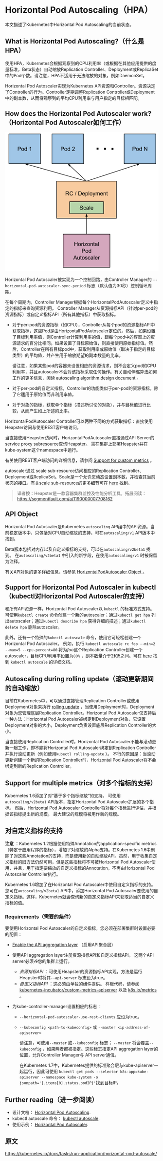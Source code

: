 # Horizontal Pod Autoscaling（HPA）

本文描述了Kubernetes中Horizontal Pod Autoscaling的当前状态。





## What is Horizontal Pod Autoscaling?（什么是HPA）

使用HPA，Kubernetes会根据观察到的CPU利用率（或根据在其他应用提供的度量标准，Beta状态）自动缩放Replication Controller、Deployment或ReplicaSet中的Pod个数。请注意，HPA不适用于无法缩放的对象，例如DaemonSet。

Horizontal Pod Autoscaler实现为Kubernetes API资源和Controller。资源决定了Controller的行为。Controller定期调整Replication Controller或Deployment中的副本数，从而将观察到的平均CPU利用率与用户指定的目标相匹配。





## How does the Horizontal Pod Autoscaler work?（Horizontal Pod Autoscaler如何工作）

![1](images/hpa.png)

Horizontal Pod Autoscaler被实现为一个控制回路，由Controller Manager的 `--horizontal-pod-autoscaler-sync-period` 标志（默认值为30秒）控制循环周期。

在每个周期内，Controller Manager根据每个HorizontalPodAutoscaler定义中指定的指标来查询资源利用。 Controller Manager从资源指标API（针对per-pod的资源指标）或自定义指标API（所有其他指标）中获取指标。

- 对于per-pod的资源指标（如CPU），Controller从每个pod的资源指标API中获取指标，这些Pod是由HorizontalPodAutoscaler定位的。然后，如果设置了目标利用率值，则Controller计算利用率的值，跟每个pod中的容器上的资源请求的百分比相同。如果设置了目标原始值，则直接使用原始指标值。然后，Controller在所有目标pod中，获取利用率或原始值（取决于指定的目标类型）的平均值，并产生用于缩放期望的副本数量的比率。

  请注意，如果某些pod的容器未设置相应的资源请求，则不会定义pod的CPU利用率，并且autoscaler不会对该指标采取任何操作。有关自动伸缩算法如何工作的更多信息，阅读 [autoscaling algorithm design document](https://git.k8s.io/community/contributors/design-proposals/autoscaling/horizontal-pod-autoscaler.md#autoscaling-algorithm) 。

- 对于per-pod的自定义指标，Controller的功能类似于per-pod的资源指标，除了它适用于原始值而非利用率值。

- 对于对象的指标，获取单个指标（描述所讨论的对象），并与目标值进行比较，从而产生如上所述的比率。

HorizontalPodAutoscaler Controller可以两种不同的方式获取指标：直接使用Heapster访问与使用REST客户端访问。

当直接使用Heapster访问时，HorizontalPodAutoscaler直接通过API Server的service proxy subresource查询Heapster。 需在集群上部署Heapster并在kube-system这个namespace中运行。

有关使用REST客户端访问的详细信息，请参阅 [Support for custom metrics](https://kubernetes.io/docs/tasks/run-application/horizontal-pod-autoscale/#support-for-custom-metrics)  。

autoscaler通过 scale sub-resource访问相应的Replication Controller、Deployment或ReplicaSet。Scale是一个允许您动态设置副本数，并检查其当前状态的接口。有关scale sub-resource的更多细节可在 [here](https://git.k8s.io/community/contributors/design-proposals/autoscaling/horizontal-pod-autoscaler.md#scale-subresource) 找到。

> 译者按：Heapster是一款容器集群监控及性能分析工具，拓展阅读：<https://segmentfault.com/a/1190000007708162> 





## API Object

Horizontal Pod Autoscaler是Kubernetes `autoscaling` API组中的API资源。当前稳定版本中，只包括对CPU自动缩放的支持，可在`autoscaling/v1` API版本中找到。

Beta版本包括对内存以及自定义指标的支持，可以在`autoscaling/v2beta1` 找到。 在`autoscaling/v2beta1` 中引入的新字段，在使用`autoscaling/v1` 时被保留为注释。

有关API对象的更多详细信息，请参见 [HorizontalPodAutoscaler Object](https://git.k8s.io/community/contributors/design-proposals/autoscaling/horizontal-pod-autoscaler.md#horizontalpodautoscaler-object) 。





## Support for Horizontal Pod Autoscaler in kubectl（kubectl对Horizontal Pod Autoscaler的支持）

和所有API资源一样，Horizontal Pod Autoscaler以 `kubectl` 的标准方式支持。可使用`kubectl create` 命令创建一个新的autoscaler；通过`kubectl get hpa` 列出autoscaler；通过`kubectl describe hpa` 获得详细的描述；通过`kubectl delete hpa` 删除autoscaler。

此外，还有一个特殊的`kubectl autoscale` 命令，使用它可轻松创建一个Horizontal Pod Autoscaler。 例如，执行 `kubectl autoscale rc foo --min=2 --max=5 --cpu-percent=80` 将为*foo*这个Replication Controller创建一个autoscaler，目标CPU利用率设置为`80%` ，副本数量介于2和5之间。可在 [here](https://kubernetes.io/docs/user-guide/kubectl/v1.8/#autoscale) 找到 `kubectl autoscale` 的详细文档。





## Autoscaling during rolling update（滚动更新期间的自动缩放）

目前在Kubernetes中，可以通过直接管理Replication Controller或使用Deployment对象来执行 [rolling update](https://kubernetes.io/docs/tasks/run-application/rolling-update-replication-controller/) ，当使用Deployment时，Deployment对象为您管理底层Replication Controller。Horizontal Pod Autoscaler仅支持后一种方法：Horizontal Pod Autoscaler被绑定到Deployment对象，它设置Deployment对象的大小，Deployment负责设置底层Replication Controller的大小。

当直接使用Replication Controller时，Horizontal Pod Autoscaler不能与滚动更新一起工作，即不能将Horizontal Pod Autoscaler绑定到Replication Controller并执行滚动更新（例如使用`kubectl rolling-update` ）。 不行的原因是：当滚动更新创建一个新的Replication Controller时，Horizontal Pod Autoscaler将不会绑定到新的Replication Controller。





## Support for multiple metrics（对多个指标的支持）

Kubernetes 1.6添加了对“基于多个指标缩放”的支持。 可使用`autoscaling/v2beta1` API版本，指定Horizontal Pod Autoscaler扩展的多个指标。 然后，Horizontal Pod Autoscaler Controller将对每个指标进行评估，并根据该指标提出新的规模。 最大建议的规模将被用作新的规模。





## 对自定义指标的支持

**注意** ：Kubernetes 1.2根据使用特殊Annotation的application-specific metrics（特定于应用程序的指标），增加了对缩放的Alpha支持。在Kubernetes 1.6中删除了对这些Annotation的支持，而是使用新的自动缩放API。虽然，用于收集自定义指标的旧方法仍然可用，但是这些指标将不可被Horizontal Pod Autoscaler使用，并且，用于指定要缩放的自定义指标的Annotation，不再由Horizontal Pod Autoscaler Controller执行。

Kubernetes 1.6增加了在Horizontal Pod Autoscaler中使用自定义指标的支持。 您可在`autoscaling/v2beta1` API中，添加Horizontal Pod Autoscaler要使用的自定义指标。这样，Kubernetes就会查询新的自定义指标API来获取适当的自定义指标的值。



### Requirements（需要的条件）

要使用Horizontal Pod Autoscaler的自定义指标，您必须在部署集群时设置必要的配置：

- [Enable the API aggregation layer](https://kubernetes.io/docs/tasks/access-kubernetes-api/configure-aggregation-layer/) （启用API聚合层）

- 使用API aggregation layer注册资源指标API和自定义指标API。 这两个API server必须*在*您的集群上运行。

  - *资源指标API* ：可使用Heapster的资源指标API实现，方法是运行Heapster时将其`--api-server` 标志设为true。
  - *自定义指标API* ：这必须由单独的组件提供。 样板代码，请参阅 [kubernetes-incubator/custom-metrics-apiserver](https://github.com/kubernetes-incubator/custom-metrics-apiserver) 以及 [k8s.io/metrics](https://github.com/kubernetes/metrics) 。

- 为kube-controller-manager设置相应的标志：

  - `--horizontal-pod-autoscaler-use-rest-clients` 应设为true。

  - `--kubeconfig <path-to-kubeconfig>` 或 `--master <ip-address-of-apiserver>`

    请注意，可使用`--master` 或`--kubeconfig` 标志； `--master` 将会覆盖`--kubeconfig` ，如果两者都被指定。这些标志指定API aggregation layer的位置，允许Controller Manager与 API server通信。

    在Kubernetes 1.7中，Kubernetes提供的标准聚合层与kube-apiserver一起运行，因此可使用 `kubectl get pods --selector k8s-app=kube-apiserver --namespace kube-system -o jsonpath='{.items[0].status.podIP}'`找到目标IP。





## Further reading（进一步阅读）

- 设计文档： [Horizontal Pod Autoscaling](https://git.k8s.io/community/contributors/design-proposals/autoscaling/horizontal-pod-autoscaler.md).
- kubectl autoscale 命令： [kubectl autoscale](https://kubernetes.io/docs/user-guide/kubectl/v1.8/#autoscale).
- 使用示例： [Horizontal Pod Autoscaler](https://kubernetes.io/docs/tasks/run-application/horizontal-pod-autoscale-walkthrough/).





## 原文

<https://kubernetes.io/docs/tasks/run-application/horizontal-pod-autoscale/>